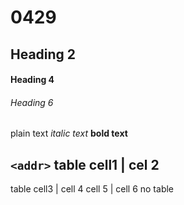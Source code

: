 # 0429

## Heading 2

#### Heading 4

###### Heading 6

plain text
*italic text*
__bold text__

`<addr>`
table cell1 | cel 2
--
table cell3 | cell 4
cell 5 | cell 6
no table
